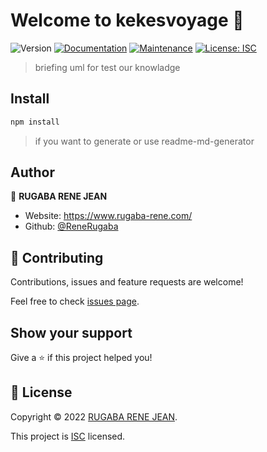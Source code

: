 # Welcome to kekesvoyage 👋
![Version](https://img.shields.io/badge/version-1.0.0-blue.svg?cacheSeconds=2592000)
[![Documentation](https://img.shields.io/badge/documentation-yes-brightgreen.svg)](https://github.com/ReneRugaba/kekesVoyage#readme)
[![Maintenance](https://img.shields.io/badge/Maintained%3F-yes-green.svg)](https://github.com/ReneRugaba/kekesVoyage/graphs/commit-activity)
[![License: ISC](https://img.shields.io/github/license/ReneRugaba/kekesvoyage)](https://github.com/ReneRugaba/kekesVoyage/blob/master/LICENSE)

> briefing uml for test our knowladge


## Install

```sh
npm install
```
> if you want to generate or use readme-md-generator

## Author

👤 **RUGABA RENE JEAN**

* Website: https://www.rugaba-rene.com/
* Github: [@ReneRugaba](https://github.com/ReneRugaba)

## 🤝 Contributing

Contributions, issues and feature requests are welcome!

Feel free to check [issues page](https://github.com/ReneRugaba/kekesVoyage/issues). 

## Show your support

Give a ⭐️ if this project helped you!


## 📝 License

Copyright © 2022 [RUGABA RENE JEAN](https://github.com/ReneRugaba).

This project is [ISC](https://github.com/ReneRugaba/kekesVoyage/blob/master/LICENSE) licensed.
